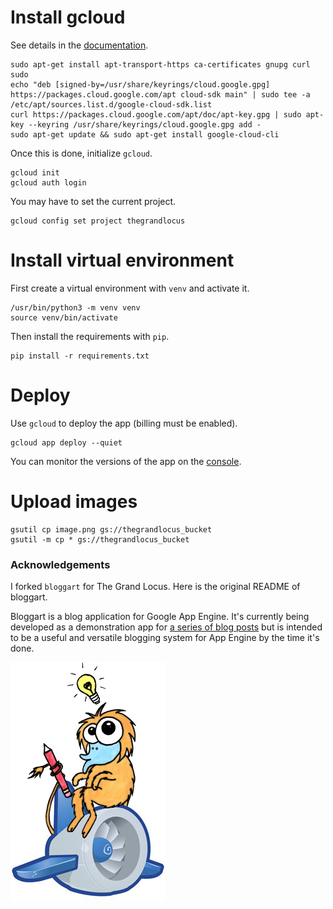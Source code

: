 # Install gcloud
See details in the [documentation](https://cloud.google.com/sdk/docs/install#deb).

```
sudo apt-get install apt-transport-https ca-certificates gnupg curl sudo
echo "deb [signed-by=/usr/share/keyrings/cloud.google.gpg] https://packages.cloud.google.com/apt cloud-sdk main" | sudo tee -a /etc/apt/sources.list.d/google-cloud-sdk.list
curl https://packages.cloud.google.com/apt/doc/apt-key.gpg | sudo apt-key --keyring /usr/share/keyrings/cloud.google.gpg add -
sudo apt-get update && sudo apt-get install google-cloud-cli
```

Once this is done, initialize `gcloud`.

```
gcloud init
gcloud auth login
```

You may have to set the current project.

```
gcloud config set project thegrandlocus
```

# Install virtual environment
First create a virtual environment with `venv` and activate it.

```
/usr/bin/python3 -m venv venv
source venv/bin/activate
```

Then install the requirements with `pip`.

```
pip install -r requirements.txt
```

# Deploy
Use `gcloud` to deploy the app (billing must be enabled).

```
gcloud app deploy --quiet
```

You can monitor the versions of the app on the [console](https://console.cloud.google.com/appengine/versions?project=thegrandlocus&serviceId=default).

# Upload images

```
gsutil cp image.png gs://thegrandlocus_bucket
gsutil -m cp * gs://thegrandlocus_bucket
```

### Acknowledgements
I forked `bloggart` for The Grand Locus.
Here is the original README of bloggart.

Bloggart is a blog application for Google App Engine. It's currently being
developed as a demonstration app for [a series of blog
posts](http://blog.notdot.net/2009/10/Writing-a-blog-system-on-App-Engine) but
is intended to be a useful and versatile blogging system for App Engine by the
time it's done.

![The original picture for bloggart](http://github.com/Arachnid/bloggart/raw/master/themes/default/static/images/bloggart-ae.png)

